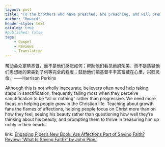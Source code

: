 ```yaml
---
layout: post
title: "To the brothers who have preached, are preaching, and will preach"
author: "Howard"
header-style: text
catalog: true
#published: false
tags:
    - Gospel
    - Reviews
    - Translation
---
```


帮助会众定睛基督，而不是他们感觉如何；帮助他们看见祂的荣美，而不是质疑他们思想祂的荣美到了何等完全的程度；鼓励他们把基督丰丰富富藏在心里，兴旺灵命。——Harrison Perkins

Although this is not wholly inaccurate, believers often need help taking steps in sanctification, frequently failing most when they perceive sanctification to be “all or nothing” rather than progressive. We need more focus on helping people *grow* in the Christian life. Teaching about growth fans the flames of affections, helping people focus on Christ more than on how they feel, seeing his beauty rather than questioning how well they’re thinking about his beauty, and prompting them to thrive in treasuring him up richly in their hearts.

link: [Engaging Piper’s New Book: Are Affections Part of Saving Faith?Review: ‘What Is Saving Faith?’ by John Piper](https://www.thegospelcoalition.org/reviews/what-saving-faith/) 

